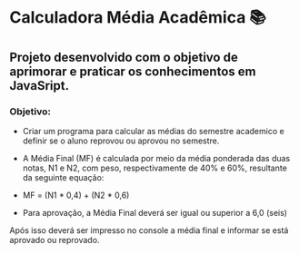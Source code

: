 # Calculadora Média Acadêmica 📚
 
## Projeto desenvolvido com o objetivo de aprimorar e praticar os conhecimentos em JavaSript. 


### Objetivo:

- Criar um programa para calcular as médias do semestre academico e definir se o aluno reprovou ou aprovou no semestre.

- A Média Final (MF) é calculada por meio da média ponderada das duas notas, N1 e N2, com
peso, respectivamente de 40% e 60%, resultante da seguinte equação:

- MF = (N1 * 0,4) + (N2 * 0,6)

- Para aprovação, a Média Final deverá ser igual ou superior a 6,0 (seis)

Após isso deverá ser impresso no console a média final e informar se está aprovado ou reprovado.